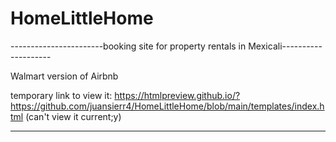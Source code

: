 # HomeLittleHome
-----------------------booking site for property rentals in Mexicali--------------------

Walmart version of Airbnb

temporary link to view it: https://htmlpreview.github.io/?https://github.com/juansierr4/HomeLittleHome/blob/main/templates/index.html
(can't view it current;y)

----------------------------------------------------------------
